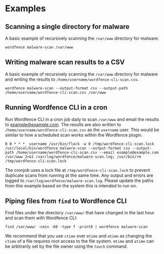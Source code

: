 # Examples

## Scanning a single directory for malware

A basic example of recursively scanning the `/var/www` directory for malware.

	wordfence malware-scan /var/www

## Writing malware scan results to a CSV

A basic example of recursively scanning the `/var/www` directory for malware and writing the results to `/home/username/wordfence-cli-scan.csv`. 

	wordfence malware-scan --output-format csv --output-path /home/username/wordfence-cli-scan.csv /var/www

## Running Wordfence CLI in a cron

Run Wordfence CLI in a cron job daily to scan `/var/www` and email the results to example@example.com. The results are also written to `/home/username/wordfence-cli-scan.csv` as the `username` user. This would be similar to how a scheduled scan works within the Wordfence plugin.

	0 0 * * *  username /usr/bin/flock -w 0 /tmp/wordfence-cli-scan.lock /usr/local/bin/wordfence malware-scan --output-format csv --output-path /home/username/wordfence-cli-scan.csv --email example@example.com /var/www 2>&1 /var/log/wordfence/malware-scan.log; /usr/bin/rm /tmp/wordfence-cli-scan.lock

The cronjob uses a lock file at `/tmp/wordfence-cli-scan.lock` to prevent duplicate scans from running at the same time. Any output and errors are logged to `/var/log/wordfence/malware-scan.log`. Please update the paths from this example based on the system this is intended to run on.

## Piping files from `find` to Wordfence CLI

Find files under the directory `/var/www/` that have changed in the last hour and scan them with Wordfence CLI:

	find /var/www/ -cmin -60 -type f -print0 | wordfence malware-scan

We recommend that you use `ctime` over `mtime` and `atime` as changing the `ctime` of a file requires root access to the file system. `mtime` and `atime` can be arbitrarily set by the file owner using the `touch` command.
